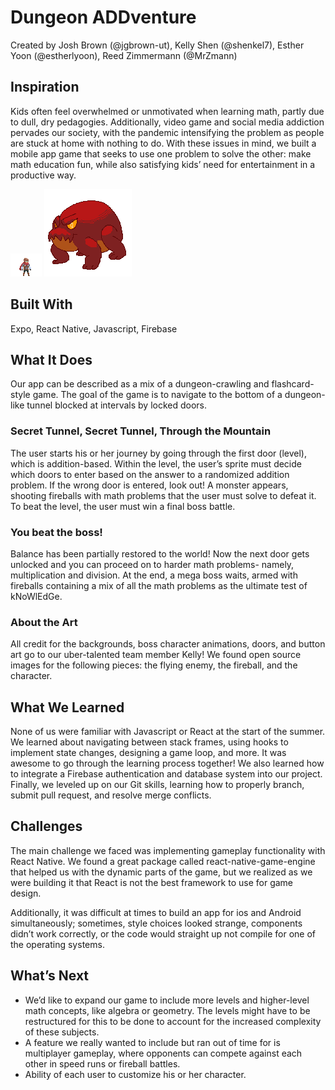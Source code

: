 # Dungeon ADDventure
Created by Josh Brown (@jgbrown-ut), Kelly Shen (@shenkel7), Esther Yoon (@estherlyoon), Reed Zimmermann (@MrZmann)

## Inspiration
Kids often feel overwhelmed or unmotivated when learning math, partly due to dull, dry pedagogies. Additionally, video game and social media addiction pervades our society, with the pandemic intensifying the problem as people are stuck at home with nothing to do. With these issues in mind, we built a mobile app game that seeks to use one problem to solve the other: make math education fun, while also satisfying kids’ need for entertainment in a productive way.

![Hero](/app/assets/images/character/idle/tile000.png)
![Boss](/app/assets/images/boss/bossicon.png)


## Built With
Expo, React Native, Javascript, Firebase
 
## What It Does
Our app can be described as a mix of a dungeon-crawling and flashcard-style game. The goal of the game is to navigate to the bottom of a dungeon-like tunnel blocked at intervals by locked doors.
 
### Secret Tunnel, Secret Tunnel, Through the Mountain
The user starts his or her journey by going through the first door (level), which is addition-based. Within the level, the user’s sprite must decide which doors to enter based on the answer to a randomized addition problem. If the wrong door is entered, look out! A monster appears, shooting fireballs with math problems that the user must solve to defeat it. To beat the level, the user must win a final boss battle.
 
### You beat the boss!
Balance has been partially restored to the world! Now the next door gets unlocked and you can proceed on to harder math problems- namely, multiplication and division. At the end, a mega boss waits, armed with fireballs containing a mix of all the math problems as the ultimate test of kNoWlEdGe.
 
### About the Art
All credit for the backgrounds, boss character animations, doors, and button art go to our uber-talented team member Kelly! We found open source images for the following pieces: the flying enemy, the fireball, and the character.
 
## What We Learned
None of us were familiar with Javascript or React at the start of the summer. We learned about navigating between stack frames, using hooks to implement state changes, designing a game loop, and more. It was awesome to go through the learning process together! We also learned how to integrate a Firebase authentication and database system into our project. Finally, we leveled up on our Git skills, learning how to properly branch, submit pull request, and resolve merge conflicts.
 
## Challenges
The main challenge we faced was implementing gameplay functionality with React Native. We found a great package called react-native-game-engine that helped us with the dynamic parts of the game, but we realized as we were building it that React is not the best framework to use for game design.
 
Additionally, it was difficult at times to build an app for ios and Android simultaneously; sometimes, style choices looked strange, components didn’t work correctly, or the code would straight up not compile for one of the operating systems.
 
## What’s Next
- We’d like to expand our game to include more levels and higher-level math concepts, like algebra or geometry. The levels might have to be restructured for this to be done to account for the increased complexity of these subjects. 
- A feature we really wanted to include but ran out of time for is multiplayer gameplay, where opponents can compete against each other in speed runs or fireball battles. 
- Ability of each user to customize his or her character.

